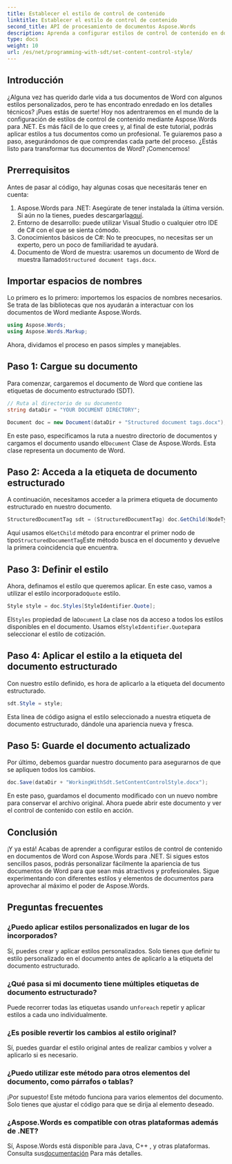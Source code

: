 ```yaml
---
title: Establecer el estilo de control de contenido
linktitle: Establecer el estilo de control de contenido
second_title: API de procesamiento de documentos Aspose.Words
description: Aprenda a configurar estilos de control de contenido en documentos de Word con Aspose.Words para .NET con esta guía detallada paso a paso. Perfecta para mejorar la estética de los documentos.
type: docs
weight: 10
url: /es/net/programming-with-sdt/set-content-control-style/
---
```

## Introducción

¿Alguna vez has querido darle vida a tus documentos de Word con algunos estilos personalizados, pero te has encontrado enredado en los detalles técnicos? ¡Pues estás de suerte! Hoy nos adentraremos en el mundo de la configuración de estilos de control de contenido mediante Aspose.Words para .NET. Es más fácil de lo que crees y, al final de este tutorial, podrás aplicar estilos a tus documentos como un profesional. Te guiaremos paso a paso, asegurándonos de que comprendas cada parte del proceso. ¿Estás listo para transformar tus documentos de Word? ¡Comencemos!

## Prerrequisitos

Antes de pasar al código, hay algunas cosas que necesitarás tener en cuenta:

1.  Aspose.Words para .NET: Asegúrate de tener instalada la última versión. Si aún no la tienes, puedes descargarla[aquí](https://releases.aspose.com/words/net/).
2. Entorno de desarrollo: puede utilizar Visual Studio o cualquier otro IDE de C# con el que se sienta cómodo.
3. Conocimientos básicos de C#: No te preocupes, no necesitas ser un experto, pero un poco de familiaridad te ayudará.
4. Documento de Word de muestra: usaremos un documento de Word de muestra llamado`Structured document tags.docx`.

## Importar espacios de nombres

Lo primero es lo primero: importemos los espacios de nombres necesarios. Se trata de las bibliotecas que nos ayudarán a interactuar con los documentos de Word mediante Aspose.Words.

```csharp
using Aspose.Words;
using Aspose.Words.Markup;
```

Ahora, dividamos el proceso en pasos simples y manejables.

## Paso 1: Cargue su documento

Para comenzar, cargaremos el documento de Word que contiene las etiquetas de documento estructurado (SDT).

```csharp
// Ruta al directorio de su documento
string dataDir = "YOUR DOCUMENT DIRECTORY";

Document doc = new Document(dataDir + "Structured document tags.docx");
```

 En este paso, especificamos la ruta a nuestro directorio de documentos y cargamos el documento usando el`Document` Clase de Aspose.Words. Esta clase representa un documento de Word.

## Paso 2: Acceda a la etiqueta de documento estructurado

A continuación, necesitamos acceder a la primera etiqueta de documento estructurado en nuestro documento.

```csharp
StructuredDocumentTag sdt = (StructuredDocumentTag) doc.GetChild(NodeType.StructuredDocumentTag, 0, true);
```

 Aquí usamos el`GetChild` método para encontrar el primer nodo de tipo`StructuredDocumentTag`Este método busca en el documento y devuelve la primera coincidencia que encuentra.

## Paso 3: Definir el estilo

 Ahora, definamos el estilo que queremos aplicar. En este caso, vamos a utilizar el estilo incorporado`Quote` estilo.

```csharp
Style style = doc.Styles[StyleIdentifier.Quote];
```

 El`Styles` propiedad de la`Document` La clase nos da acceso a todos los estilos disponibles en el documento. Usamos el`StyleIdentifier.Quote`para seleccionar el estilo de cotización.

## Paso 4: Aplicar el estilo a la etiqueta del documento estructurado

Con nuestro estilo definido, es hora de aplicarlo a la etiqueta del documento estructurado.

```csharp
sdt.Style = style;
```

Esta línea de código asigna el estilo seleccionado a nuestra etiqueta de documento estructurado, dándole una apariencia nueva y fresca.

## Paso 5: Guarde el documento actualizado

Por último, debemos guardar nuestro documento para asegurarnos de que se apliquen todos los cambios.

```csharp
doc.Save(dataDir + "WorkingWithSdt.SetContentControlStyle.docx");
```

En este paso, guardamos el documento modificado con un nuevo nombre para conservar el archivo original. Ahora puede abrir este documento y ver el control de contenido con estilo en acción.

## Conclusión

¡Y ya está! Acabas de aprender a configurar estilos de control de contenido en documentos de Word con Aspose.Words para .NET. Si sigues estos sencillos pasos, podrás personalizar fácilmente la apariencia de tus documentos de Word para que sean más atractivos y profesionales. Sigue experimentando con diferentes estilos y elementos de documentos para aprovechar al máximo el poder de Aspose.Words.

## Preguntas frecuentes

### ¿Puedo aplicar estilos personalizados en lugar de los incorporados?  
Sí, puedes crear y aplicar estilos personalizados. Solo tienes que definir tu estilo personalizado en el documento antes de aplicarlo a la etiqueta del documento estructurado.

### ¿Qué pasa si mi documento tiene múltiples etiquetas de documento estructurado?  
 Puede recorrer todas las etiquetas usando un`foreach` repetir y aplicar estilos a cada uno individualmente.

### ¿Es posible revertir los cambios al estilo original?  
Sí, puedes guardar el estilo original antes de realizar cambios y volver a aplicarlo si es necesario.

### ¿Puedo utilizar este método para otros elementos del documento, como párrafos o tablas?  
¡Por supuesto! Este método funciona para varios elementos del documento. Solo tienes que ajustar el código para que se dirija al elemento deseado.

### ¿Aspose.Words es compatible con otras plataformas además de .NET?  
Sí, Aspose.Words está disponible para Java, C++ , y otras plataformas. Consulta sus[documentación](https://reference.aspose.com/words/net/) Para más detalles.
